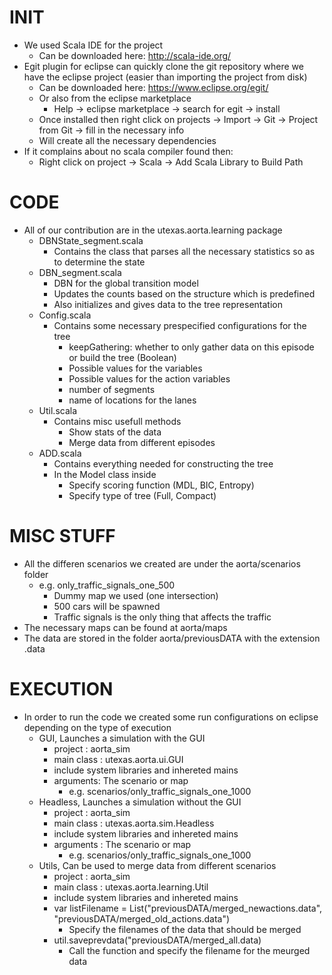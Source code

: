 INIT
=====
- We used Scala IDE for the project
    - Can be downloaded here: http://scala-ide.org/
- Egit plugin for eclipse can quickly clone the git repository where we have the eclipse project (easier than importing the project from disk)
    - Can be downloaded here: https://www.eclipse.org/egit/
    - Or also from the eclipse marketplace
        - Help -> eclipse marketplace -> search for egit -> install
    - Once installed then right click on projects -> Import -> Git -> Project from Git -> fill in the necessary info
    - Will create all the necessary dependencies
- If it complains about no scala compiler found then:
    - Right click on project -> Scala -> Add Scala Library to Build Path


CODE
=====
- All of our contribution are in the utexas.aorta.learning package
    - DBNState_segment.scala
        - Contains the class that parses all the necessary statistics so as to determine the state
    - DBN_segment.scala
        - DBN for the global transition model
        - Updates the counts based on the structure which is predefined
        - Also initializes and gives data to the tree representation
    - Config.scala
        - Contains some necessary prespecified configurations for the tree
            - keepGathering: whether to only gather data on this episode or build the tree (Boolean)
            - Possible values for the variables
            - Possible values for the action variables
            - number of segments
            - name of locations for the lanes
    - Util.scala
        - Contains misc usefull methods
            - Show stats of the data
            - Merge data from different episodes
    - ADD.scala
        - Contains everything needed for constructing the tree
        - In the Model class inside
            - Specify scoring function (MDL, BIC, Entropy)
            - Specify type of tree (Full, Compact)

MISC STUFF
===========
- All the differen scenarios we created are under the aorta/scenarios folder
    - e.g. only_traffic_signals_one_500
        - Dummy map we used (one intersection)
        - 500 cars will be spawned
        - Traffic signals is the only thing that affects the traffic
- The necessary maps can be found at aorta/maps
- The data are stored in the folder aorta/previousDATA with the extension .data

EXECUTION
==========
- In order to run the code we created some run configurations on eclipse depending on the type of execution
    - GUI, Launches a simulation with the GUI
        - project : aorta_sim
        - main class : utexas.aorta.ui.GUI
        - include system libraries and inhereted mains
        - arguments: The scenario or map
            - e.g. scenarios/only_traffic_signals_one_1000
    - Headless, Launches a simulation without the GUI
        - project : aorta_sim
        - main class : utexas.aorta.sim.Headless
        - include system libraries and inhereted mains
        - arguments : The scenario or map
            - e.g. scenarios/only_traffic_signals_one_1000
    - Utils, Can be used to merge data from different scenarios
        - project : aorta_sim
        - main class : utexas.aorta.learning.Util
        - include system libraries and inhereted mains
        - var listFilename = List("previousDATA/merged_newactions.data", "previousDATA/merged_old_actions.data")
            - Specify the filenames of the data that should be merged
        - util.saveprevdata("previousDATA/merged_all.data)
            - Call the function and specify the filename for the meurged data



